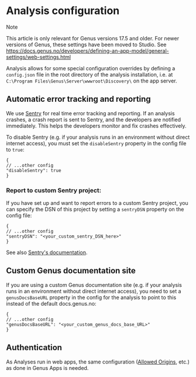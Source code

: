 # Analysis configuration

> [!NOTE]
> This article is only relevant for Genus versions 17.5 and older. For newer versions of Genus, these settings have been moved to Studio. See https://docs.genus.no/developers/defining-an-app-model/general-settings/web-settings.html

Analysis allows for some special configuration overrides by defining a `config.json` file in the root directory of the analysis installation, i.e. at `C:\Program Files\Genus\Server\wwwroot\Discovery\` on the app server.

## Automatic error tracking and reporting

We use [Sentry](https://sentry.io) for real time error tracking and reporting. If an analysis crashes, a crash report is sent to Sentry, and the developers are notified immediately. This helps the developers monitor and fix crashes effectively.

To disable Sentry (e.g. if your analysis runs in an environment without direct internet access), you must set the `disableSentry` property in the config file to `true`:
```
{
// ...other config
"disableSentry": true
}
```
### Report to custom Sentry project:
If you have set up and want to report errors to a custom Sentry project, you can specify the DSN of this project by setting a `sentryDSN` property on the config file:
```
{
// ...other config
"sentryDSN": "<your_custom_sentry_DSN_here>"
}
```

See also [Sentry's documentation](https://docs.sentry.io/quickstart/). 

## Custom Genus documentation site

If you are using a custom Genus documentation site (e.g. if your analysis runs in an environment without direct internet access), you need to set a `genusDocsBaseURL` property in the config for the analysis to point to this instead of the default docs.genus.no:
```
{
// ...other config
"genusDocsBaseURL": "<your_custom_genus_docs_base_URL>"
}
```

## Authentication
As Analyses run in web apps, the same configuration ([Allowed Origins](../../../developers/installation-and-configuration/configure-and-maintain-genus-server/genus-server-configuration/directory-properties.md#allowed-origins), etc.) as done in Genus Apps is needed.
